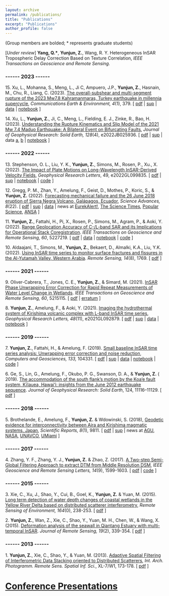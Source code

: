 ```yaml
---
layout: archive
permalink: /publications/
title: "Publications"
excerpt: "Publications"
author_profile: false
---
```


(Group members are bolded; * represents graduate students)

[_Under review_] **Yang, Q.\***, **Yunjun, Z.**, Wang, R. Y. Heterogeneous InSAR Tropospheric Delay Correction Based on Texture Correlation, _IEEE Transactions on Geoscience and Remote Sensing_.

### ------ 2023 ------

15\. Xu, L., Mohanna, S., Meng, L., Ji C, Ampuero, J.P., **Yunjun, Z.**, Hasnain, M., Chu, R., Liang, C. (2023). [The overall-subshear and multi-segment rupture of the 2023 Mw7.8 Kahramanmaraş, Turkey earthquake in millennia supercycle](https://doi.org/10.1038/s43247-023-01030-x), _Communications Earth & Environment, 4_(1), 379. [ [pdf](https://yunjunz.github.io/files/Xu-2023-TurkeyEQ.pdf) \| [sup](https://yunjunz.github.io/files/Xu-2023-TurkeyEQ-supp.pdf) \| [data](https://doi.org/10.5281/zenodo.7877812) \| [notebook](https://github.com/yunjunz/2023-Turkey-EQ) ]

14\. Xu, L., **Yunjun, Z.**, Ji, C., Meng, L., Fielding, E. J., Zinke, R., Bao, H. (2023). [Understanding the Rupture Kinematics and Slip Model of the 2021 Mw 7.4 Maduo Earthquake: A Bilateral Event on Bifurcating Faults](https://doi.org/10.1029/2022JB025936), _Journal of Geophysical Research: Solid Earth, 128_(4), e2022JB025936. [ [pdf](https://yunjunz.github.io/files/Xu-2023-MaduoEQ.pdf) \| [sup](https://yunjunz.github.io/files/Xu-2023-MaduoEQ-supp.pdf) \| data [a](https://doi.org/10.5281/zenodo.7170329), [b](https://doi.org/10.5281/zenodo.7761908) \| [notebook](https://github.com/yunjunz/2021-Maduo-EQ) ]

### ------ 2022 ------

13\. Stephenson, O. L., Liu, Y. K., **Yunjun, Z.**, Simons, M., Rosen, P., Xu., X. (2022). [The Impact of Plate Motions on Long-Wavelength InSAR-Derived Velocity Fields](https://doi.org/10.1029/2022GL099835), _Geophysical Research Letters_, 49, e2022GL099835. [ [pdf](https://yunjunz.github.io/files/Stephenson_Liu-2022-PMM.pdf) \| [sup](https://yunjunz.github.io/files/Stephenson_Liu-2022-PMM-supp.pdf) \| [notebook](https://doi.org/10.5281/zenodo.6606282) \| [code](https://github.com/insarlab/MintPy/blob/main/src/mintpy/plate_motion.py) ]

12\. Gregg, P. M., Zhan, Y., Amelung, F., Geist, D., Mothes, P., Koric, S., & **Yunjun, Z.** (2022). [Forecasting mechanical failure and the 26 June 2018 eruption of Sierra Negra Volcano, Galápagos, Ecuador](https://doi.org/10.1126/sciadv.abm4261), _Science Advances, 8_(22). [ [pdf](https://yunjunz.github.io/files/Gregg-2022-forecast.pdf) \| [sup](https://yunjunz.github.io/files/Gregg-2022-sm.pdf) \| [data](https://doi.org/10.5281/zenodo.4743058) \| news at [EurekAlert!](https://www.eurekalert.org/news-releases/954654), [The Science Times](https://www.sciencetimes.com/articles/38054/20220606/predicting-volcanic-eruptions-possible-now-through-supercomputers.htm), [Popular Science](https://www.popsci.com/science/volcanic-eruption-forecast/), [ANSA](https://www.ansa.it/canale_scienza_tecnica/notizie/terra_poli/2022/06/06/vulcani-il-supercomputer-aiuta-a-prevedere-uneruzione-_c2a118c3-8992-4164-9979-22f6c3a03c89.html) ]

11\. **Yunjun, Z.**, Fattahi, H., Pi, X., Rosen, P., Simons, M., Agram, P., & Aoki, Y. (2022). [Range Geolocation Accuracy of C-/L-band SAR and its Implications for Operational Stack Coregistration](https://doi.org/10.1109/TGRS.2022.3168509). _IEEE Transactions on Geoscience and Remote Sensing, 60_, 5227219. [ [pdf](https://yunjunz.github.io/files/Yunjun-2022-geolocRg.pdf) \| [data](https://zenodo.org/record/6360749) \| [notebook](https://github.com/yunjunz/2022-Geolocation) \| [code](https://github.com/insarlab/PySolid) ]

10\. Aldaajani, T., Simons, M., **Yunjun, Z.**, Bekaert, D., Almalki, K.A., Liu, Y.K. (2022). [Using InSAR time series to monitor surface fractures and fissures in the Al-Yutamah Valley, Western Arabia](https://doi.org/10.3390/rs14081769). _Remote Sensing, 14_(8), 1769. [ [pdf](https://yunjunz.github.io/files/Aldaajani-2022-RS.pdf) ]

### ------ 2021 ------

9\. Oliver-Cabrera, T., Jones, C. E., **Yunjun, Z.**, & Simard, M. (2021). [InSAR Phase Unwrapping Error Correction for Rapid Repeat Measurements of Water Level Change in Wetlands](https://doi.org/10.1109/TGRS.2021.3108751). _IEEE Transactions on Geoscience and Remote Sensing, 60_, 5215115. [ [pdf](https://yunjunz.github.io/files/Oliver-Cabrera-2021-PUError.pdf) \| [erratum](https://yunjunz.github.io/files/Oliver-Cabrera-2021-erratum.pdf) ]

8\. **Yunjun, Z.**, Amelung, F., & Aoki, Y. (2021). [Imaging the hydrothermal system of Kirishima volcanic complex with L-band InSAR time series](https://doi.org/10.1029/2021GL092879), _Geophysical Research Letters, 48_(11), e2021GL092879. [ [pdf](https://yunjunz.github.io/files/Yunjun-2021-Kirishima.pdf) \| [sup](https://yunjunz.github.io/files/Yunjun-2021-Kirishima-supp.pdf) \| [data](https://zenodo.org/record/4661725) \| [notebook](https://github.com/geodesymiami/2021-Kirishima) ]

### ------ 2019 ------

7\. **Yunjun, Z.**, Fattahi, H., & Amelung, F. (2019). [Small baseline InSAR time series analysis: Unwrapping error correction and noise reduction](https://doi.org/10.1016/j.cageo.2019.104331), _Computers and Geosciences, 133,_ 104331. [ [pdf](https://yunjunz.github.io/files/Yunjun-2019-mintpy.pdf) \| [sup](https://yunjunz.github.io/files/Yunjun-2019-mintpy-supp.pdf) \| [data](https://zenodo.org/record/4743058) \| [notebook](https://github.com/geodesymiami/Yunjun_et_al-2019-MintPy) \| [code](https://github.com/insarlab/MintPy) ]

6\. Ge, S., Lin, G., Amelung, F., Okubo, P. G., Swanson, D. A., & **Yunjun, Z.** ( 2019). [The accommodation of the south flank’s motion by the Koa‘e fault system, Kīlauea, Hawai‘i: insights from the June 2012 earthquake sequence](https://doi.org/10.1029/2018JB016961). _Journal of Geophysical Research: Solid Earth_, 124, 11116–11129. [ [pdf](https://yunjunz.github.io/files/Ge-2019-Koae.pdf) ]

### ------ 2018 ------

5\. Brothelande, E., Amelung, F., **Yunjun, Z.** & Wdowinski, S. (2018), [Geodetic evidence for interconnectivity between Aira and Kirishima magmatic systems, Japan](https://doi.org/10.1038/s41598-018-28026-4), _Scientific Reports, 8_(1), 9811. [ [pdf](https://yunjunz.github.io/files/Brothelande-2018-VolcConn.pdf) \| [sup](https://yunjunz.github.io/files/Brothelande-2018-supp.pdf)  \| news at [AGU](https://doi.org/10.1029/2018EO103659), [NASA](https://science.nasa.gov/earth-science/programs/research-analysis/year-in-review-2018/connection-between-neighboring-volcanoes), [UNAVCO](https://www.unavco.org/science/snapshots/solid-earth/2019/brothelande.html), [UMiami](https://news.miami.edu/rsmas/stories/2018/07/study-finds-deep-subterranean-connection-between-two-japan-volcanoes.html) ]

### ------ 2017 ------

4\. Zhang, Y. F., Zhang, Y. J., **Yunjun, Z.** & Zhao, Z. (2017). [A Two-step Semi-Global Filtering Approach to extract DTM from Middle Resolution DSM](https://doi.org/10.1109/LGRS.2017.2725909), _IEEE Geoscience and Remote Sensing Letters, 14_(9), 1599-1603. [ [pdf](https://yunjunz.github.io/files/Zhang-2017-DTM.pdf) \| [code](https://github.com/zenmemeinuanqi/Two-step-Semi-Global-Filtering) ]

### ------ 2015 ------

3\. Xie, C., Xu, J., Shao, Y., Cui, B., Goel, K., **Yunjun, Z.** & Yuan, M. (2015). [Long term detection of water depth changes of coastal wetlands in the Yellow River Delta based on distributed scatterer interferometry](https://doi.org/10.1016/j.rse.2015.04.010), _Remote Sensing of Environment, 164_(0), 238-253. [ [pdf](https://yunjunz.github.io/files/Xie-2015-YRD.pdf) ]

2\. **Yunjun, Z.**, Wan, Z., Xie, C., Shao, Y., Yuan, M. H., Chen, W., & Wang, X. (2015). [Deformation analysis of the seawall in Qiantang Estuary with multi-temporal InSAR](https://doi.org/10.11834/jrs.20154055). _Journal of Remote Sensing, 19_(2), 339-354. [ [pdf](https://yunjunz.github.io/files/Yunjun-2015-seawall.pdf) ]

### ------ 2013 ------

1\. **Yunjun, Z.**, Xie, C., Shao, Y., & Yuan, M. (2013). [Adaptive Spatial Filtering of Interferometric Data Stacking oriented to Distributed Scatterers](https://doi.org/10.5194/isprsarchives-XL-7-W1-173-2013), _Int. Arch. Photogramm. Remote Sens. Spatial Inf. Sci._, XL-7/W1, 173-178. [ [pdf](https://yunjunz.github.io/files/Yunjun-2013-adapFilt.pdf) ]


# [Conference Presentations](../conferences)
